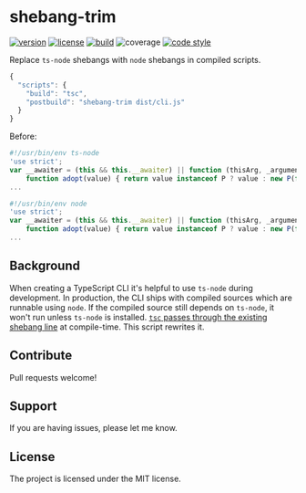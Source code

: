 # shebang-trim

[![version](https://img.shields.io/npm/v/shebang-trim?style=flat-square)][npm]
[![license](https://img.shields.io/npm/l/shebang-trim?style=flat-square)][npm]
[![build](https://img.shields.io/circleci/project/github/metabolize/shebang-trim?style=flat-square)][build]
![coverage](https://img.shields.io/badge/coverage-100%25-brightreen?style=flat-square)
[![code style](https://img.shields.io/badge/code_style-prettier-ff69b4?style=flat-square)][prettier]

[npm]: https://npmjs.com/shebang-trim/
[build]: https://circleci.com/gh/metabolize/shebang-trim/tree/master
[prettier]: https://prettier.io/

Replace `ts-node` shebangs with `node` shebangs in compiled scripts.

```js
{
  "scripts": {
    "build": "tsc",
    "postbuild": "shebang-trim dist/cli.js"
  }
}
```

Before:

```js
#!/usr/bin/env ts-node
'use strict';
var __awaiter = (this && this.__awaiter) || function (thisArg, _arguments, P, generator) {
    function adopt(value) { return value instanceof P ? value : new P(function (resolve) { resolve(value); }); }
...
```

```js
#!/usr/bin/env node
'use strict';
var __awaiter = (this && this.__awaiter) || function (thisArg, _arguments, P, generator) {
    function adopt(value) { return value instanceof P ? value : new P(function (resolve) { resolve(value); }); }
...
```

## Background

When creating a TypeScript CLI it's helpful to use `ts-node` during
development. In production, the CLI ships with compiled sources which
are runnable using `node`. If the compiled source still depends on
`ts-node`, it won't run unless `ts-node` is installed.
[`tsc` passes through the existing shebang line][tsc] at compile-time.
This script rewrites it.

[tsc]: https://github.com/microsoft/TypeScript/issues/2749

## Contribute

Pull requests welcome!

## Support

If you are having issues, please let me know.

## License

The project is licensed under the MIT license.
